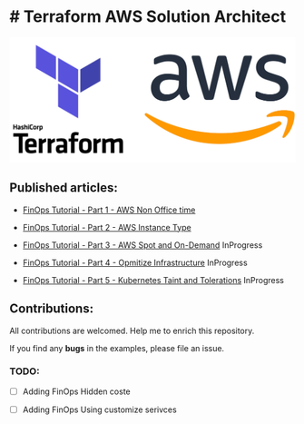 # # Terraform AWS Solution Architect

<p align="center">
 <img alt="Terraform Logo" src="image/terraform-aws.png">
</p>


## Published articles:

 - [FinOps Tutorial - Part 1 - AWS Non Office time](https://medium.com/@ahmadalibagheri2010/finops-part-1-non-office-time-c9ccce5dab8)

 - [FinOps Tutorial - Part 2 - AWS Instance Type](https://medium.com/@ahmadali-bagheri/finops-part-2-aws-instance-type-3b77a2e146b0)

 - [FinOps Tutorial - Part 3 - AWS Spot and On-Demand]() InProgress

 - [FinOps Tutorial - Part 4 - Opmitize Infrastructure]() InProgress

 - [FinOps Tutorial - Part 5 - Kubernetes Taint and Tolerations]() InProgress

## Contributions:

All contributions are welcomed. Help me to enrich this repository.

If you find any **bugs** in the examples, please file an issue.

### TODO:

 - [ ] Adding FinOps Hidden coste
 - [ ] Adding FinOps Using customize serivces

